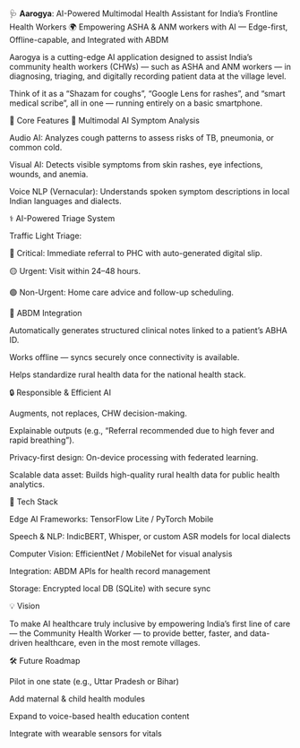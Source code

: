 🩺 **Aarogya**: AI-Powered Multimodal Health Assistant for India’s Frontline Health Workers
🌍 Empowering ASHA & ANM workers with AI — Edge-first, Offline-capable, and Integrated with ABDM

Aarogya is a cutting-edge AI application designed to assist India’s community health workers (CHWs) — such as ASHA and ANM workers — in diagnosing, triaging, and digitally recording patient data at the village level.

Think of it as a “Shazam for coughs”, “Google Lens for rashes”, and “smart medical scribe”, all in one — running entirely on a basic smartphone.

🚀 Core Features
🧠 Multimodal AI Symptom Analysis

Audio AI: Analyzes cough patterns to assess risks of TB, pneumonia, or common cold.

Visual AI: Detects visible symptoms from skin rashes, eye infections, wounds, and anemia.

Voice NLP (Vernacular): Understands spoken symptom descriptions in local Indian languages and dialects.

⚕️ AI-Powered Triage System

Traffic Light Triage:

🔴 Critical: Immediate referral to PHC with auto-generated digital slip.

🟡 Urgent: Visit within 24–48 hours.

🟢 Non-Urgent: Home care advice and follow-up scheduling.

🧾 ABDM Integration

Automatically generates structured clinical notes linked to a patient’s ABHA ID.

Works offline — syncs securely once connectivity is available.

Helps standardize rural health data for the national health stack.

🔒 Responsible & Efficient AI

Augments, not replaces, CHW decision-making.

Explainable outputs (e.g., “Referral recommended due to high fever and rapid breathing”).

Privacy-first design: On-device processing with federated learning.

Scalable data asset: Builds high-quality rural health data for public health analytics.

🧩 Tech Stack

Edge AI Frameworks: TensorFlow Lite / PyTorch Mobile

Speech & NLP: IndicBERT, Whisper, or custom ASR models for local dialects

Computer Vision: EfficientNet / MobileNet for visual analysis

Integration: ABDM APIs for health record management

Storage: Encrypted local DB (SQLite) with secure sync

💡 Vision

To make AI healthcare truly inclusive by empowering India’s first line of care — the Community Health Worker — to provide better, faster, and data-driven healthcare, even in the most remote villages.

🛠️ Future Roadmap

 Pilot in one state (e.g., Uttar Pradesh or Bihar)

 Add maternal & child health modules

 Expand to voice-based health education content

 Integrate with wearable sensors for vitals
